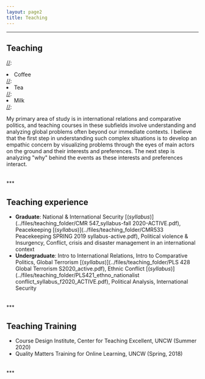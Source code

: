 ```yaml
---
layout: page2
title: Teaching
---
```

<style>
p.small {
    line-height: 0.3;
}
</style>

***
## Teaching 

[//]:<ol reversed>
[//]:  <li>Coffee</li>
[//]:  <li>Tea</li>
[//]:  <li>Milk</li>
[//]:</ol>

My primary area of study is in international relations and comparative politics, and teaching courses in these subfields involve understanding and analyzing global problems often beyond our immediate contexts. I believe that the first step in understanding such complex situations is to develop an empathic concern by visualizing problems through the eyes of main actors on the ground and their interests and preferences. The next step is analyzing "why" behind the events as these interests and preferences interact. 

<p class="small">
<br>
</p>
***

## Teaching experience
* **Graduate**: National & International Security [(*syllabus*)](../files/teaching_folder/CMR 547_syllabus-fall 2020-ACTIVE.pdf), Peacekeeping [(*syllabus*)](../files/teaching_folder/CMR533 Peacekeeping SPRING 2019 syllabus-active.pdf), Political violence & Insurgency, Conflict, crisis and disaster management in an international context
* **Undergraduate**: Intro to International Relations, Intro to Comparative Politics, Global Terrorism [(*syllabus*)](../files/teaching_folder/PLS 428 Global Terrorism S2020_active.pdf), Ethnic Conflict [(*syllabus*)](../files/teaching_folder/PLS421_ethno_nationalist conflict_syllabus_f2020_ACTIVE.pdf), Political Analysis, International Security

<p class="small">
<br>
</p>
***

## Teaching Training
* Course Design Institute, Center for Teaching Excellent, UNCW (Summer 2020)
* Quality Matters Training for Online Learning, UNCW (Spring, 2018)


<p class="small">
<br>
</p>
***

